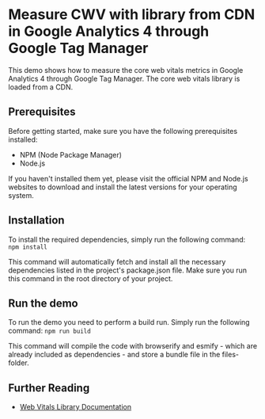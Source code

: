 # Measure CWV with library from CDN in Google Analytics 4 through Google Tag Manager

This demo shows how to measure the core web vitals metrics in Google Analytics 4 through Google Tag Manager. The core web vitals library is loaded from a CDN.

## Prerequisites
Before getting started, make sure you have the following prerequisites installed:

- NPM (Node Package Manager)
- Node.js

If you haven't installed them yet, please visit the official NPM and Node.js websites to download and install the latest versions for your operating system.

## Installation

To install the required dependencies, simply run the following command: `npm install`

This command will automatically fetch and install all the necessary dependencies listed in the project's package.json file. Make sure you run this command in the root directory of your project.

## Run the demo

To run the demo you need to perform a build run. Simply run the following command: `npm run build`

This command will compile the code with browserify and esmify - which are already included as dependencies - and store a bundle file in the files-folder.

## Further Reading

- [Web Vitals Library Documentation](https://github.com/GoogleChrome/web-vitals)